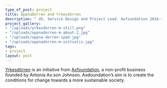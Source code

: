 ```yaml
---
type_of_post: project
title: ÖppnaDörren and Yrkesdörren
description: " UX, Service Design and Project Lead. Axfoundation 2016-today"
project_gallery:
- "/uploads/yrkesdorren-m-still.png"
- "/uploads/oppnadorren-m-about-2.jpg"
- "/uploads/oppna-dorren-ipad.jpg"
- "/uploads/oppnadorren-m-initiativ.jpg"
tags:
- project
layout: post
---
```

[Yrkesdörren](yrkesdörren.se) is an initiative from [Axfoundation](axfoundation.se), a non-profit business founded by Antonia Ax:son Johnson. Axdoundation’s aim is to create the conditions for change towards a more sustainable society.